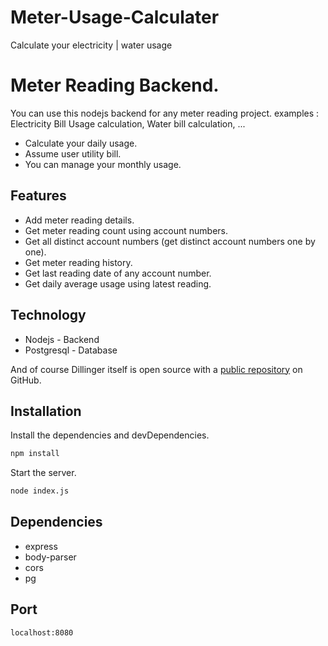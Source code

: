 # Meter-Usage-Calculater
Calculate your electricity | water usage 

# Meter Reading Backend.

You can use this nodejs backend for any meter reading project.
examples : Electricity Bill Usage calculation, Water bill calculation, ...

- Calculate your daily usage.
- Assume user utility bill.
- You can manage your monthly usage.

## Features
- Add meter reading details.
- Get meter reading count using account numbers.
- Get all distinct account numbers (get distinct account numbers one by one).
- Get meter reading history.
- Get last reading date of any account number.
- Get daily average usage using latest reading.

## Technology

- Nodejs - Backend
- Postgresql - Database

And of course Dillinger itself is open source with a [public repository][dill]
 on GitHub.

## Installation

Install the dependencies and devDependencies.
```sh
npm install
```
Start the server.
```sh
node index.js
```

## Dependencies

- express
- body-parser
- cors
- pg

## Port
```sh
localhost:8080
```


[//]: # (These are reference links used in the body of this note and get stripped out when the markdown processor does its job. There is no need to format nicely because it shouldn't be seen. Thanks SO - http://stackoverflow.com/questions/4823468/store-comments-in-markdown-syntax)

   [dill]: <https://github.com/joemccann/dillinger>
   [git-repo-url]: <https://github.com/joemccann/dillinger.git>
   [john gruber]: <http://daringfireball.net>
   [df1]: <http://daringfireball.net/projects/markdown/>
   [markdown-it]: <https://github.com/markdown-it/markdown-it>
   [Ace Editor]: <http://ace.ajax.org>
   [node.js]: <http://nodejs.org>
   [Twitter Bootstrap]: <http://twitter.github.com/bootstrap/>
   [jQuery]: <http://jquery.com>
   [@tjholowaychuk]: <http://twitter.com/tjholowaychuk>
   [express]: <http://expressjs.com>
   [AngularJS]: <http://angularjs.org>
   [Gulp]: <http://gulpjs.com>

   [PlDb]: <https://github.com/joemccann/dillinger/tree/master/plugins/dropbox/README.md>
   [PlGh]: <https://github.com/joemccann/dillinger/tree/master/plugins/github/README.md>
   [PlGd]: <https://github.com/joemccann/dillinger/tree/master/plugins/googledrive/README.md>
   [PlOd]: <https://github.com/joemccann/dillinger/tree/master/plugins/onedrive/README.md>
   [PlMe]: <https://github.com/joemccann/dillinger/tree/master/plugins/medium/README.md>
   [PlGa]: <https://github.com/RahulHP/dillinger/blob/master/plugins/googleanalytics/README.md>

